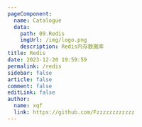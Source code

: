 ```yaml
---
pageComponent:
  name: Catalogue
  data:
    path: 09.Redis
    imgUrl: /img/logo.png
    description: Redis内存数据库
title: Redis
date: 2023-12-20 19:59:59
permalink: /redis
sidebar: false
article: false
comment: false
editLink: false
author: 
  name: xqf
  link: https://github.com/Fzzzzzzzzzzzz
---
```

 